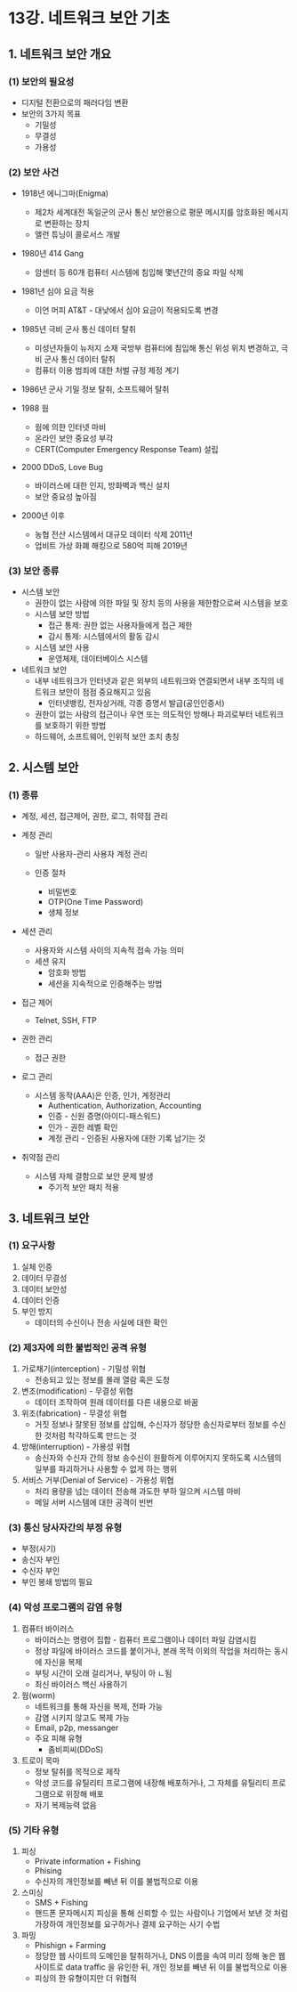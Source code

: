 # 13강. 네트워크 보안 기초

## 1. 네트워크 보안 개요

### (1) 보안의 필요성

- 디지털 전환으로의 패러다임 변환
- 보안의 3가지 목표
  - 기밀성
  - 무결성
  - 가용성



### (2) 보안 사건

- 1918년 에니그마(Enigma)
  - 제2차 세계대전 독일군의 군사 통신 보안용으로 평문 메시지를 암호화된 메시지로 변환하는 장치
  - 앨런 튜닝이 콜로서스 개발
- 1980년 414 Gang
  - 암센터 등 60개 컴퓨터 시스템에 침입해 몇년간의 중요 파일 삭제

- 1981년 심야 요금 적용
  - 이언 머피 AT&T - 대낮에서 심야 요금이 적용되도록 변경
- 1985년 극비 군사 통신 데이터 탈취
  - 미성년자들이 뉴저지 소재 국방부 컴퓨터에 침입해 통신 위성 위치 변경하고, 극비 군사 통신 데이터 탈취
  - 컴퓨터 이용 범죄에 대한 처벌 규정 제정 계기
- 1986년 군사 기밀 정보 탈취, 소프트웨어 탈취
- 1988 웜
  - 웜에 의한 인터넷 마비
  - 온라인 보안 중요성 부각
  - CERT(Computer Emergency Response Team) 설립
- 2000 DDoS, Love Bug
  - 바이러스에 대한 인지, 방화벽과 백신 설치
  - 보안 중요성 높아짐
- 2000년 이후
  - 농협 전산 시스템에서 대규모 데이터 삭제 2011년
  - 업비트 가상 화폐 해킹으로 580억 피해 2019년



### (3) 보안 종류

- 시스템 보안
  - 권한이 없는 사람에 의한 파일 및 장치 등의 사용을 제한함으로써 시스템을 보호
  - 시스템 보안 방법
    - 접근 통제: 권한 없는 사용자들에게 접근 제한
    - 감시 통제: 시스템에서의 활동 감시
  - 시스템 보안 사용
    - 운영체제, 데이터베이스 시스템
- 네트워크 보안
  - 내부 네트워크가 인터넷과 같은 외부의 네트워크와 연결되면서 내부 조직의 네트워크 보안이 점점 중요해지고 있음
    - 인터넷뱅킹, 전자상거래, 각종 증명서 발급(공인인증서)
  - 권한이 없는 사람의 접근이나 우연 또는 의도적인 방해나 파괴로부터 네트워크를 보호하기 위한 방법
  - 하드웨어, 소프트웨어, 인위적 보안 조치 총칭



## 2. 시스템 보안

### (1) 종류

- 계정, 세션, 접근제어, 권한, 로그, 취약점 관리

- 계정 관리

  - 일반 사용자-관리 사용자 계정 관리

  - 인증 절차
    - 비밀번호
    - OTP(One Time Password)
    - 생체 정보

- 세션 관리

  - 사용자와 시스템 사이의 지속적 접속 가능 의미
  - 세션 유지
    - 암호화 방법
    - 세션을 지속적으로 인증해주는 방법

- 접근 제어
  - Telnet, SSH, FTP
- 권한 관리
  - 접근 권한
- 로그 관리
  - 시스템 동작(AAA)은 인증, 인가, 계정관리
    - Authentication, Authorization, Accounting
    - 인증 - 신원 증명(아이디-패스워드)
    - 인가 - 권한 레벨 확인
    - 계정 관리 - 인증된 사용자에 대한 기록 남기는 것

- 취약점 관리
  - 시스템 자체 결함으로 보안 문제 발생
    - 주기적 보안 패치 적용



## 3. 네트워크 보안

### (1) 요구사항

1. 실체 인증
2. 데이터 무결성
3. 데이터 보안성
4. 데이터 인증
5. 부인 방지
   - 데이터의 수신이나 전송 사실에 대한 확인



### (2) 제3자에 의한 불법적인 공격 유형

1. 가로채기(interception) - 기밀성 위협
   - 전송되고 있는 정보를 몰래 열람 혹은 도청
2. 변조(modification) - 무결성 위협
   - 데이터 조작하여 원래 데이터를 다른 내용으로 바꿈
3. 위조(fabrication) - 무결성 위협
   - 거짓 정보나 잘못된 정보를 삽입해, 수신자가 정당한 송신자로부터 정보를 수신한 것처럼 착각하도록 만드는 것
4. 방해(interruption) - 가용성 위협
   - 송신자와 수신자 간의 정보 송수신이 원활하게 이루어지지 못하도록 시스템의 일부를 파괴하거나 사용할 수 없게 하는 행위
5. 서비스 거부(Denial of Service) - 가용성 위협
   - 처리 용량을 넘는 데이터 전송해 과도한 부하 일으켜 시스템 마비
   - 메일 서버 시스템에 대한 공격이 빈번



### (3) 통신 당사자간의 부정 유형

- 부정(사기)
- 송신자 부인
- 수신자 부인
- 부인 봉쇄 방법의 필요



### (4) 악성 프로그램의 감염 유형

1. 컴퓨터 바이러스
   - 바이러스는 명령어 집합 - 컴퓨터 프로그램이나 데이터 파일 감염시킴
   - 정상 파일에 바이러스 코드를 붙이거나, 본래 목적 이외의 작업을 처리하는 동시에 자신을 복제
   - 부팅 시간이 오래 걸리거나, 부팅이 아 ㄴ됨
   - 최신 바이러스 백신 사용하기
2. 웜(worm)
   - 네트워크를 통해 자신을 복제, 전파 가능
   - 감염 시키지 않고도 복제 가능
   - Email, p2p, messanger
   - 주요 피해 유형
     - 좀비피씨(DDoS)
3. 트로이 목마
   - 정보 탈취를 목적으로 제작
   - 악성 코드를 유틸리티 프로그램에 내장해 배포하거나, 그 자체를 유틸리티 프로그램으로 위장해 배포
   - 자기 복제능력 없음



### (5) 기타 유형

1. 피싱
   - Private information + Fishing
   - Phising
   - 수신자의 개인정보를 빼낸 뒤 이를 불법적으로 이용
2. 스미싱
   - SMS + Fishing
   - 핸드폰 문자메시지 피싱을 통해 신뢰할 수 있는 사람이나 기업에서 보낸 것 처럼 가장하여 개인정보를 요구하거나 결제 요구하는 사기 수법
3. 파밍
   - Phishign + Farming
   - 정당한 웹 사이트의 도메인을 탈취하거나, DNS 이름을 속여 미리 정해 놓은 웹 사이트로 data traffic 을 유인한 뒤, 개인 정보를 빼낸 뒤 이를 불법적으로 이용
   - 피싱의 한 유형이지만 더 위협적



